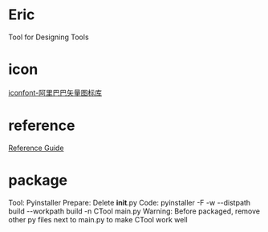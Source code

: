 # Eric
Tool for Designing Tools

# icon
[iconfont-阿里巴巴矢量图标库](https://www.iconfont.cn/)

# reference
[Reference Guide](https://www.riverbankcomputing.com/static/Docs/PyQt6/)

# package
Tool: Pyinstaller
Prepare: Delete __init__.py
Code: pyinstaller -F -w --distpath build --workpath build -n CTool main.py
Warning: Before packaged, remove other py files next to main.py to make CTool work well

